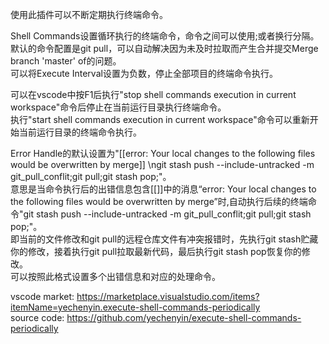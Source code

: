 使用此插件可以不断定期执行终端命令。


Shell Commands设置循环执行的终端命令，命令之间可以使用;或者换行分隔。\
默认的命令配置是git pull，可以自动解决因为未及时拉取而产生合并提交Merge branch 'master' of的问题。\
可以将Execute Interval设置为负数，停止全部项目的终端命令执行。

可以在vscode中按F1后执行"stop shell commands execution in current workspace"命令后停止在当前运行目录执行终端命令。\
执行"start shell commands execution in current workspace"命令可以重新开始当前运行目录的终端命令执行。

Error Handle的默认设置为"[[error: Your local changes to the following files would be overwritten by merge]] \ngit stash push --include-untracked -m git_pull_conflit;git pull;git stash pop;"。\
意思是当命令执行后的出错信息包含[[]]中的消息“error: Your local changes to the following files would be overwritten by merge”时,自动执行后续的终端命令"git stash push --include-untracked -m git_pull_conflit;git pull;git stash pop;"。\
即当前的文件修改和git pull的远程仓库文件有冲突报错时，先执行git stash贮藏你的修改，接着执行git pull拉取最新代码，最后执行git stash pop恢复你的修改。\
可以按照此格式设置多个出错信息和对应的处理命令。

vscode market: https://marketplace.visualstudio.com/items?itemName=yechenyin.execute-shell-commands-periodically  
source code: https://github.com/yechenyin/execute-shell-commands-periodically


